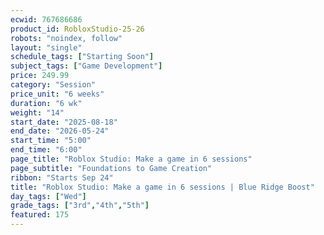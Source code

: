 ```yaml
---
ecwid: 767686686
product_id: RobloxStudio-25-26
robots: "noindex, follow"
layout: "single"
schedule_tags: ["Starting Soon"]
subject_tags: ["Game Development"]
price: 249.99
category: "Session"
price_unit: "6 weeks"
duration: "6 wk"
weight: "14"
start_date: "2025-08-18"
end_date: "2026-05-24"
start_time: "5:00"
end_time: "6:00"
page_title: "Roblox Studio: Make a game in 6 sessions"
page_subtitle: "Foundations to Game Creation"
ribbon: "Starts Sep 24"
title: "Roblox Studio: Make a game in 6 sessions | Blue Ridge Boost"
day_tags: ["Wed"]
grade_tags: ["3rd","4th","5th"]
featured: 175
---
```


